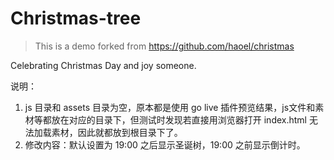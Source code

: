 # Christmas-tree

> This is a demo forked from https://github.com/haoel/christmas

Celebrating Christmas Day and joy someone.

说明：

1. js 目录和 assets 目录为空，原本都是使用 go live 插件预览结果，js文件和素材等都放在对应的目录下，但测试时发现若直接用浏览器打开 index.html 无法加载素材，因此就都放到根目录下了。
2. 修改内容：默认设置为 19:00 之后显示圣诞树，19:00 之前显示倒计时。
